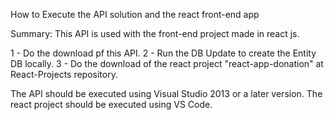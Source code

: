How to Execute the API solution and the react front-end app

Summary: This API is used with the front-end project made in react js. 

1 - Do the download pf this API.
2 - Run the DB Update to create the Entity DB locally.
3 - Do the download of the react project "react-app-donation" at React-Projects repository.

The API should be executed using Visual Studio 2013 or a later version.
The react project should be executed using VS Code.
